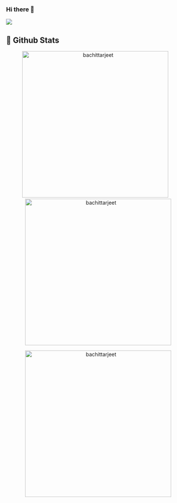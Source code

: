 ### Hi there 👋

<!-- Contribution Graph-->

![](https://activity-graph.herokuapp.com/graph?username=bachittarjeet&theme=react-dark&hide_border=true&area=true)
</br>

## 🐙 **Github Stats**
<p align='center'>
  <img width="400px" src="https://github-readme-stats.vercel.app/api?username=bachittarjeet&show_icons=true&theme=gotham" alt="bachittarjeet" />
  &nbsp; &nbsp;
  <img width="400px" src="https://github-readme-streak-stats.herokuapp.com/?user=bachittarjeet&theme=gotham" alt="bachittarjeet" />
</p>

<p align='center'>
  <img width="400px" src="https://github-readme-stats.vercel.app/api/top-langs/?username=bachittarjeet&show_icons=true&theme=gotham&layout=compact" alt="bachittarjeet" />
</p>


